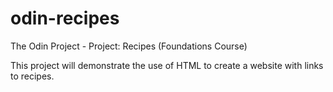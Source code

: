 # odin-recipes
The Odin Project - Project: Recipes (Foundations Course)

This project will demonstrate the use of HTML to create a website with links to recipes.